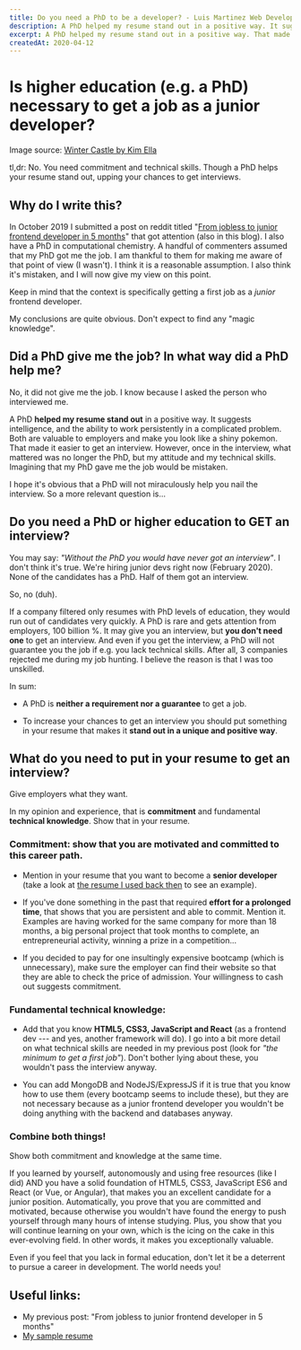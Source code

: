 ```yaml
---
title: Do you need a PhD to be a developer? - Luis Martinez Web Developer
description: A PhD helped my resume stand out in a positive way. It suggests intelligence, and the ability to work persistently in a complicated problem. But...
excerpt: A PhD helped my resume stand out in a positive way. That made it easier to get an interview. However, once in the interview, what mattered was no longer the PhD.
createdAt: 2020-04-12
---
```


# Is higher education (e.g. a PhD) necessary to get a job as a junior developer?

<featured-image path="del-goni-winter-castle_hprwvf" alt=""></featured-image>

Image source: <a href="https://www.artstation.com/delgoni" rel="nofollow">Winter Castle by Kim Ella</a>

tl,dr: No. You need commitment and technical skills. Though a PhD helps your resume stand out, upping your chances to get interviews.





## Why do I write this?


In October 2019 I submitted a post on reddit titled "[From jobless to junior frontend developer in 5 months](http://bit.ly/2SLTVZl)" that got attention (also in <nuxt-link to="/blog/from-jobless-to-junior-frontend-developer-in-5-months">this blog</nuxt-link>). I also have a PhD in computational chemistry. A handful of commenters assumed that my PhD got me the job. I am thankful to them for making me aware of that point of view (I wasn't). I think it is a reasonable assumption. I also think it's mistaken, and I will now give my view on this point.

Keep in mind that the context is specifically getting a first job as a *junior* frontend developer.

My conclusions are quite obvious. Don't expect to find any "magic knowledge".






## Did a PhD give me the job? In what way did a PhD help me?


No, it did not give me the job. I know because I asked the person who interviewed me.

A PhD **helped my resume stand out** in a positive way. It suggests intelligence, and the ability to work persistently in a complicated problem. Both are valuable to employers and make you look like a shiny pokemon. That made it easier to get an interview. However, once in the interview, what mattered was no longer the PhD, but my attitude and my technical skills. Imagining that my PhD gave me the job would be mistaken.

I hope it's obvious that a PhD will not miraculously help you nail the interview. So a more relevant question is...





## Do you need a PhD or higher education to GET an interview?


You may say: *"Without the PhD you would have never got an interview"*. I don't think it's true. We're hiring junior devs right now (February 2020). None of the candidates has a PhD. Half of them got an interview.

So, no (duh).

If a company filtered only resumes with PhD levels of education, they would run out of candidates very quickly. A PhD is rare and gets attention from employers, 100 billion %. It may give you an interview, but **you don't need one** to get an interview. And even if you get the interview, a PhD will not guarantee you the job if e.g. you lack technical skills. After all, 3 companies rejected me during my job hunting. I believe the reason is that I was too unskilled.

In sum:

- A PhD is **neither a requirement nor a guarantee** to get a job.

- To increase your chances to get an interview you should put something in your resume that makes it **stand out in a unique and positive way**.






## What do you need to put in your resume to get an interview?


Give employers what they want.

In my opinion and experience, that is **commitment** and fundamental **technical knowledge**. Show that in your resume.



### Commitment: show that you are motivated and committed to this career path.


- Mention in your resume that you want to become a **senior developer** (take a look at [the resume I used back then](http://bit.ly/38wlTPF) to see an example).

- If you've done something in the past that required **effort for a prolonged time**, that shows that you are persistent and able to commit. Mention it. Examples are having worked for the same company for more than 18 months, a big personal project that took months to complete, an entrepreneurial activity, winning a prize in a competition...

- If you decided to pay for one insultingly expensive bootcamp (which is unnecessary), make sure the employer can find their website so that they are able to check the price of admission. Your willingness to cash out suggests commitment.



### Fundamental technical knowledge:


- Add that you know **HTML5, CSS3, JavaScript and React** (as a frontend dev --- and yes, another framework will do). I go into a bit more detail on what technical skills are needed <nuxt-link to="/blog/from-jobless-to-junior-frontend-developer-in-5-months">in my previous post</nuxt-link> (look for *"the minimum to get a first job"*). Don't bother lying about these, you wouldn't pass the interview anyway.

- You can add MongoDB and NodeJS/ExpressJS if it is true that you know how to use them (every bootcamp seems to include these), but they are not necessary because as a junior frontend developer you wouldn't be doing anything with the backend and databases anyway.



### Combine both things!


Show both commitment and knowledge at the same time.

If you learned by yourself, autonomously and using free resources (like I did) AND you have a solid foundation of HTML5, CSS3, JavaScript ES6 and React (or Vue, or Angular), that makes you an excellent candidate for a junior position. Automatically, you prove that you are committed and motivated, because otherwise you wouldn't have found the energy to push yourself through many hours of intense studying. Plus, you show that you will continue learning on your own, which is the icing on the cake in this ever-evolving field. In other words, it makes you exceptionally valuable.




Even if you feel that you lack in formal education, don't let it be a deterrent to pursue a career in development. The world needs you!



## Useful links:


- <nuxt-link to="/blog/from-jobless-to-junior-frontend-developer-in-5-months">My previous post: "From jobless to junior frontend developer in 5 months"</nuxt-link>
- [My sample resume](http://bit.ly/38wlTPF)
